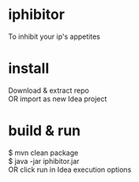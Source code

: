 # iphibitor
To inhibit your ip's appetites

# install
Download & extract repo <br>
OR import as new Idea project

# build & run
$ mvn clean package <br>
$ java -jar iphibitor.jar <br>
OR click run in Idea execution options
